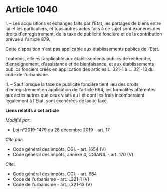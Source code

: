 # Article 1040

I. – Les acquisitions et échanges faits par l'Etat, les partages de biens entre lui et les particuliers, et tous autres actes
faits à ce sujet sont exonérés des droits d'enregistrement, de la taxe de publicité foncière et de la contribution prévue à
l'article 879. 

Cette disposition n'est pas applicable aux établissements publics de l'Etat. 

Toutefois, elle est applicable aux établissements publics de recherche, d'enseignement, d'assistance et de bienfaisance, et
aux établissements publics fonciers créés en application des articles L. 321-1 à L. 321-13 du code de l'urbanisme. 

II. – Sauf lorsque la taxe de publicité foncière tient lieu des droits d'enregistrement en application de l'article 664, les
formalités afférentes aux actes autres que ceux visés au I et dont les frais incomberaient légalement à l'Etat, sont
exonérées de ladite taxe.

**Liens relatifs à cet article**

_Modifié par_:

  - Loi n°2019-1479 du 28 décembre 2019 - art. 17

_Cité par_:

  - Code général des impôts, CGI. - art. 1654 (V)
  - Code général des impôts, annexe 4, CGIAN4. - art. 170 (V)

_Cite_:

  - Code général des impôts, CGI. - art. 664
  - Code de l'urbanisme - art. L321-1 (V)
  - Code de l'urbanisme - art. L321-13 (V)
